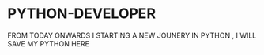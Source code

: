 # PYTHON-DEVELOPER
FROM TODAY ONWARDS I STARTING A NEW JOUNERY IN PYTHON , I WILL SAVE MY PYTHON HERE
